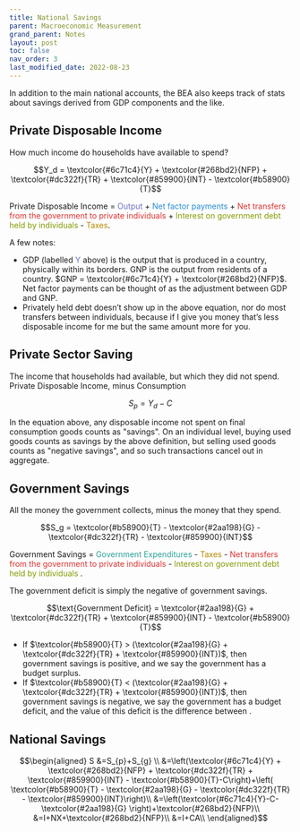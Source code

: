```yaml
---
title: National Savings
parent: Macroeconomic Measurement
grand_parent: Notes
layout: post
toc: false
nav_order: 3
last_modified_date: 2022-08-23
---
```




In addition to the main national accounts, the BEA also keeps track of stats about savings derived from GDP
components and the like.

## Private Disposable Income 

How much income do households have available to spend?

$$Y_d = \textcolor{#6c71c4}{Y} + \textcolor{#268bd2}{NFP} + \textcolor{#dc322f}{TR} + \textcolor{#859900}{INT} - \textcolor{#b58900}{T}$$

<span style="color:">Private Disposable Income</span> = 
<span style="color:#6c71c4">Output</span> + 
<span style="color:#268bd2">Net factor payments</span> + 
<span style="color:#dc322f">Net transfers from the government to private individuals</span> + 
<span style="color:#859900">Interest on government debt held by individuals </span> - 
<span style="color:#b58900">Taxes</span>.

A few notes:
- GDP (labelled <span style="color:#6c71c4">Y</span> above) is the output that is produced in a country, physically within its borders. GNP is the output from residents of a country. $GNP = \textcolor{#6c71c4}{Y} + \textcolor{#268bd2}{NFP}$. Net factor payments can be thought of as the adjustment between GDP and GNP. 
- Privately held debt doesn’t show up in the above equation, nor do most transfers between individuals, because if I give you money that’s less disposable income for me but the same amount more for you.



## Private Sector Saving

The income that households had available, but which they did not spend.
Private Disposable Income, minus Consumption

$$S_p = Y_d - C$$

In the equation above, any disposable income not spent on final consumption goods counts as "savings".
On an individual level, buying used goods counts as savings by the above definition, but selling used goods counts as "negative savings", and so such transactions cancel out in aggregate.


## Government Savings 

All the money the government collects, minus the money that they spend.

$$S_g = \textcolor{#b58900}{T} - \textcolor{#2aa198}{G} - \textcolor{#dc322f}{TR} - \textcolor{#859900}{INT}$$

<span style="color:">Government Savings</span> = 
<span style="color:#2aa198">Government Expenditures</span> - 
<span style="color:#b58900">Taxes</span> - 
<span style="color:#dc322f">Net transfers from the government to private individuals</span> - 
<span style="color:#859900">Interest on government debt held by individuals </span>.

The government deficit is simply the negative of government savings.


$$\text{Government Deficit} =  \textcolor{#2aa198}{G} + \textcolor{#dc322f}{TR} + \textcolor{#859900}{INT} - \textcolor{#b58900}{T}$$

- If $\textcolor{#b58900}{T} > (\textcolor{#2aa198}{G} + \textcolor{#dc322f}{TR} + \textcolor{#859900}{INT})$, then government savings is positive, and we say the government has a budget surplus.
- If $\textcolor{#b58900}{T} < (\textcolor{#2aa198}{G} + \textcolor{#dc322f}{TR} + \textcolor{#859900}{INT})$, then government savings is negative, we say the government has a budget deficit, and the value of this deficit is the difference between .


## National Savings


$$\begin{aligned}
S &=S_{p}+S_{g} \\
  &=\left(\textcolor{#6c71c4}{Y} + \textcolor{#268bd2}{NFP} + \textcolor{#dc322f}{TR} + \textcolor{#859900}{INT} - \textcolor{#b58900}{T}-C\right)+\left( \textcolor{#b58900}{T} - \textcolor{#2aa198}{G} - \textcolor{#dc322f}{TR} - \textcolor{#859900}{INT}\right)\\
  &=\left(\textcolor{#6c71c4}{Y}-C-\textcolor{#2aa198}{G} \right)+\textcolor{#268bd2}{NFP}\\
  &=I+NX+\textcolor{#268bd2}{NFP}\\
  &=I+CA\\
\end{aligned}$$


<!---

(Personal Income?)What is Disposable Personal Income?
After-tax income. The amount that U.S. residents have left to spend or save after paying taxes is important not just to individuals but to the whole economy. The formula is simple: personal income minus personal current taxes.

https://fred.stlouisfed.org/series/B087RC1Q027SBEA
https://fred.stlouisfed.org/release/tables?rid=54&eid=155443#snid=155470
https://www.bea.gov/resources/methodologies/nipa-handbook/pdf/glossary.pdf
https://fred.stlouisfed.org/series/PI

https://fred.stlouisfed.org/release/tables?rid=53&eid=17757#snid=17764
https://fred.stlouisfed.org/release/tables?rid=53&eid=15274#snid=15278
https://fred.stlouisfed.org/release/tables?rid=53

https://fred.stlouisfed.org/release/tables?rid=53&eid=44068
GDP release tables
https://fred.stlouisfed.org/release/tables?rid=53

https://fred.stlouisfed.org/release/tables?rid=53&eid=5405#snid=5415

https://fred.stlouisfed.org/release/tables?rid=53&eid=15274#snid=15278

https://fred.stlouisfed.org/series/MTSDS133FMS

NIPA 2-7 Income and savings has some interesting notes on what isn't counted as savings

Private Sector Saving
: Private Disposable Income - Consumption

Government Saving
: Taxes - Transfers - Interest on Government Debt - Government Expenditures
-->
